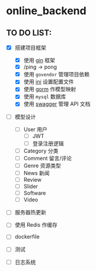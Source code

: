 # online_backend

## TO DO LIST:
- [x] 搭建项目框架
    - [x] 使用 [gin](http://www.github.com/gin-gonic/gin) 框架
    - [x] /ping -> pong
    - [x] 使用 `govendor` 管理项目依赖
    - [x] 使用 [ini](https://www.github.com/go-ini/ini) 设置配置文件
    - [x] 使用 [gorm](https://www.github.com/jinzhu/gorm) 作模型映射
    - [x] 使用 `mysql` 数据库
    - [x] 使用 [swagger](https://github.com/swaggo/swag) 管理 API 文档
- [ ] 模型设计
    - [ ] User 用户
        -[ ] JWT
        -[ ] 登录注册逻辑
    - [ ] Category 分类
    - [ ] Comment 留言/评论
    - [ ] Genre 资源类型
    - [ ] News 新闻
    - [ ] Review
    - [ ] Slider
    - [ ] Software
    - [ ] Video
- [ ] 服务器热更新
- [ ] 使用 Redis 作缓存
- [ ] dockerfile
- [ ] 测试
- [ ] 日志系统

